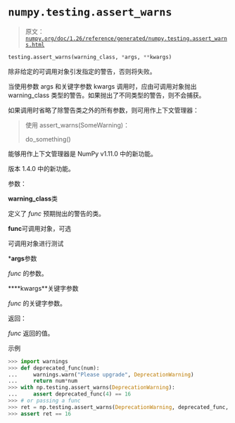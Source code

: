 # `numpy.testing.assert_warns`

> 原文：[`numpy.org/doc/1.26/reference/generated/numpy.testing.assert_warns.html`](https://numpy.org/doc/1.26/reference/generated/numpy.testing.assert_warns.html)

```py
testing.assert_warns(warning_class, *args, **kwargs)
```

除非给定的可调用对象引发指定的警告，否则将失败。

当使用参数 args 和关键字参数 kwargs 调用时，应由可调用对象抛出 warning_class 类型的警告。如果抛出了不同类型的警告，则不会捕获。  

如果调用时省略了除警告类之外的所有参数，则可用作上下文管理器：

> 使用 assert_warns(SomeWarning)：
> 
> do_something()

能够用作上下文管理器是 NumPy v1.11.0 中的新功能。

版本 1.4.0 中的新功能。

参数：

**warning_class**类

定义了 *func* 预期抛出的警告的类。

**func**可调用对象，可选

可调用对象进行测试

***args**参数

*func* 的参数。

****kwargs**关键字参数

*func* 的关键字参数。

返回：

*func* 返回的值。

示例

```py
>>> import warnings
>>> def deprecated_func(num):
...     warnings.warn("Please upgrade", DeprecationWarning)
...     return num*num
>>> with np.testing.assert_warns(DeprecationWarning):
...     assert deprecated_func(4) == 16
>>> # or passing a func
>>> ret = np.testing.assert_warns(DeprecationWarning, deprecated_func, 4)
>>> assert ret == 16 
```
